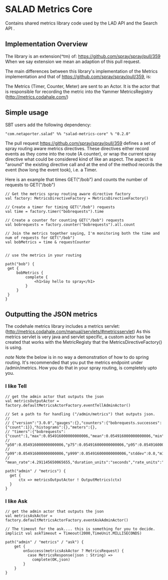 # SALAD Metrics Core

Contains shared metrics library code used by the LAD API and the Search API .

## Implementation Overview ##

The library is an extension(^tm) of: https://github.com/spray/spray/pull/359
When we say extension we mean an adaption of this pull request.

The main differences between this library's implementation of the Metrics
implementation and that of https://github.com/spray/spray/pull/359, is:

The Metrics (Timer, Counter, Meter) are sent to an Actor.  It is the actor
that is responsible for recording the metric into the Yammer MetricsRegistry (http://metrics.codahale.com/)

## Simple usage ##

SBT users add the following dependency:

    "com.netaporter.salad" %% "salad-metrics-core" % "0.2.0"

The pull request https://github.com/spray/spray/pull/359 defines a set of spray routing aware metrics directives.
These directives either record events as they come into the route (A counter), or wrap the current spray directive
what could be considered kind of like an aspect.  The aspect is "around" the existing directive call and at the end of
the method records the event (how long the event took), i.e. a Timer.

Here is an example that times GET("/bob") and counts the number of requests to GET("/bob")

    // Get the metrics spray routing aware directive factory
    val factory: MetricsDirectiveFactory = MetricsDirectiveFactory()

    // Create a timer for timing GET("/bob") requests
    val time = factory.timer("bobrequests").time

    // Create a counter for counting GET("/bob") requests
    val bobrequests = factory.counter("bobrequests").all.count

    // Join the metrics together saying, I'm monitoring both the time and num of requests for GET("/bob")
    val bobMetrics = time & requestCounter


    // use the metrics in your routing

    path("bob") {
     get {
         bobMetrics {
             complete {
                 <h1>Say hello to spray</h1>
             }
         }
     }
    }


## Outputting the JSON metrics ##

The codehale metrics library includes a metrics servlet:  (http://metrics.codahale.com/manual/servlets/#metricsservlet)
As this metrics servlet is very java and servlet specific, a custom actor has be created that works with the MetricRegisty
that the MetricsDirectiveFactory() is using.

*note*
Note the below is in no way a demonstration of how to do spring routing.  It's recommended that you put the metrics endpoint
under /admin/metrics.  How you do that in your spray routing, is completely upto you.

### I like Tell ###

    // get the admin actor that outputs the json
    val metricsOutputActor = factory.defaultMetricsActorFactory.eventTellAdminActor()

    // Set a path to for handling ("/admin/metrics") that outputs json.
    //
    // {"version":"3.0.0","gauges":{},"counters":{"bobrequests.successes":{"count":1}},"histograms":{},"meters":{},
    // "timers":{"bobrequests":{"count":1,"max":0.054916000000000006,"mean":0.054916000000000006,"min":0.054916000000000006,
    // "p50":0.054916000000000006,"p75":0.054916000000000006,"p95":0.054916000000000006,"p98":0.054916000000000006,
    // "p99":0.054916000000000006,"p999":0.054916000000000006,"stddev":0.0,"m15_rate":0.0,"m1_rate":0.0,"m5_rate":0.0,
    // "mean_rate":4.291145650065655,"duration_units":"seconds","rate_units":"calls/second"}}}

    path("admin" / "metrics") {
      get {
          ctx => metricsOutputActor ! OutputMetrics(ctx)
      }
    }



### I like Ask ###

    // get the admin actor that outputs the json
    val metricsAskActor = factory.defaultMetricsActorFactory.eventAskAdminActor()

    // The timeout for the ask.... this is something for you to decide.
    implicit val askTimeout = Timeout(2000,TimeUnit.MILLISECONDS)

    path("admin" / "metrics" / "ask") {
        get {
            onSuccess(metricsAskActor ? MetricsRequest) {
              case MetricsResponse(json : String) =>
                complete(OK,json)
            }
        }
    }